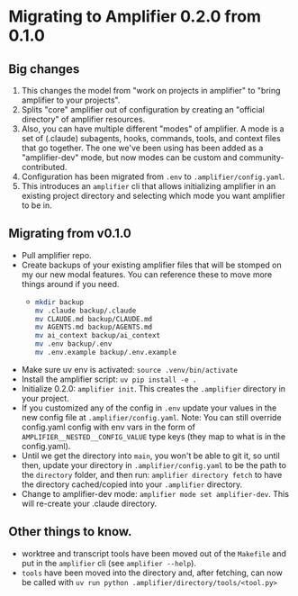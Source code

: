 # Migrating to Amplifier 0.2.0 from 0.1.0

## Big changes

1. This changes the model from "work on projects in amplifier" to "bring amplifier to your projects".
2. Splits "core" amplifier out of configuration by creating an "official directory" of amplifier resources.
3. Also, you can have multiple different "modes" of amplifier. A mode is a set of (.claude) subagents, hooks, commands, tools, and context files that go together. The one we've been using has been added as a "amplifier-dev" mode, but now modes can be custom and community-contributed.
4. Configuration has been migrated from `.env` to `.amplifier/config.yaml`.
5. This introduces an `amplifier` cli that allows initializing amplifier in an existing project directory and selecting which mode you want amplifier to be in.

## Migrating from v0.1.0

- Pull amplifier repo.
- Create backups of your existing amplifier files that will be stomped on my our new modal features. You can reference these to move more things around if you need.
  - ```bash
    mkdir backup
    mv .claude backup/.claude
    mv CLAUDE.md backup/CLAUDE.md
    mv AGENTS.md backup/AGENTS.md
    mv ai_context backup/ai_context
    mv .env backup/.env
    mv .env.example backup/.env.example
    ```
- Make sure uv env is activated: `source .venv/bin/activate`
- Install the amplifier script: `uv pip install -e .`
- Initialize 0.2.0: `amplifier init`. This creates the `.amplifier` directory in your project.
- If you customized any of the config in `.env` update your values in the new config file at `.amplifier/config.yaml`. Note: You can still override config.yaml config with env vars in the form of `AMPLIFIER__NESTED__CONFIG_VALUE` type keys (they map to what is in the config.yaml).
- Until we get the directory into `main`, you won't be able to git it, so until then, update your directory in `.amplifier/config.yaml`  to be the path to the `directory` folder, and then run: `amplifier directory fetch` to have the directory cached/copied into your `.amplifier` directory.
- Change to amplifier-dev mode: `amplifier mode set amplifier-dev`. This will re-create your .claude directory.

## Other things to know.

- worktree and transcript tools have been moved out of the `Makefile` and put in the `amplifier` cli (see `amplifier --help`).
- `tools` have been moved into the directory and, after fetching, can now be called with `uv run python .amplifier/directory/tools/<tool.py>`
